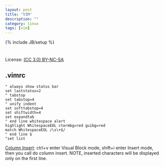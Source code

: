 ```yaml
---
layout: post
title: "VIM"
description: ""
category: linux
tags: [vim]
---
```

{% include JB/setup %}
#
License: [(CC 3.0) BY-NC-SA](http://creativecommons.org/licenses/by-nc-sa/3.0/)

## .vimrc

    " always show status bar
    set laststatus=2
    " tabstop
    set tabstop=4
    " unify indent
    set softtabstop=4
    set shiftwidth=4
    set expandtab
    " end line whitespace alert
    highlight WhitespaceEOL ctermbg=red guibg=red
    match WhitespaceEOL /\s\+$/
    " end line $
    "set list

[Column Insert][1]: ctrl+v enter Visual Block mode, shift+i enter Insert mode, then you call do column insert. NOTE, inserted characters will be displayed only on the first line.

[1]: http://somethingididnotknow.wordpress.com/2011/04/22/column-block-insertdelete-on-vim/ "Column (block) insert/delete on VIM"
